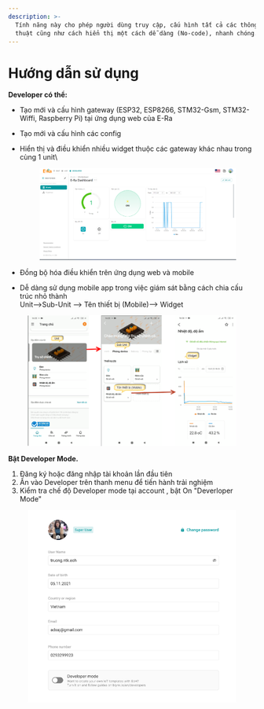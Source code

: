 ```yaml
---
description: >-
  Tính năng này cho phép người dùng truy cập, cấu hình tất cả các thông số kỹ
  thuật cũng như cách hiển thị một cách dễ dàng (No-code), nhanh chóng.
---
```


# Hướng dẫn sử dụng

**Developer có thể:**

* Tạo mới và cấu hình gateway (ESP32, ESP8266, STM32-Gsm, STM32-Wiffi, Raspberry Pi) tại ứng dụng web của E-Ra
* Tạo mới và cấu hình các config&#x20;
*   Hiển thị và điều khiển nhiều widget thuộc các gateway khác nhau trong cùng 1 unit\


    <figure><img src="../.gitbook/assets/image (3) (6).png" alt=""><figcaption></figcaption></figure>
* Đồng bộ hóa điều khiển trên ứng dụng web và mobile
* Dễ dàng sử dụng mobile app trong việc giám sát bằng cách chia cấu trúc nhỏ thành \
  Unit-->Sub-Unit --> Tên thiết bị (Mobile)--> Widget

<figure><img src="../.gitbook/assets/image (7) (1).png" alt=""><figcaption></figcaption></figure>

**Bật Developer Mode.**

1. Đăng ký hoặc đăng nhập tài khoản lần đầu tiên
2. Ấn vào Developer trên thanh menu để tiến hành trải nghiệm
3. Kiểm tra chế độ Developer mode tại account , bật On "Deverloper Mode"

<figure><img src="../.gitbook/assets/Screen Shot 2022-07-22 at 14.08.29.png" alt=""><figcaption></figcaption></figure>

